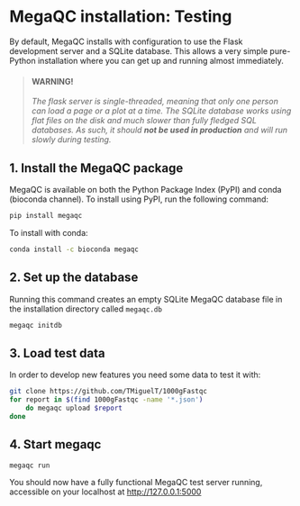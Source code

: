 # MegaQC installation: Testing

By default, MegaQC installs with configuration to use the Flask development
server and a SQLite database. This allows a very simple pure-Python installation
where you can get up and running almost immediately.

> #### WARNING!
> _The flask server is single-threaded, meaning that only one person can load
> a page or a plot at a time. The SQLite database works using flat files on the
> disk and much slower than fully fledged SQL databases. As such, it should
> **not be used in production** and will run slowly during testing._

## 1. Install the MegaQC package

MegaQC is available on both the Python Package Index (PyPI) and conda (bioconda channel).
To install using PyPI,  run the following command:

```bash
pip install megaqc
```

To install with conda:
```bash
conda install -c bioconda megaqc
```

## 2. Set up the database
Running this command creates an empty SQLite MegaQC database file in the
installation directory called `megaqc.db`

```bash
megaqc initdb
```

## 3. Load test data
In order to develop new features you need some data to test it with:

```bash
git clone https://github.com/TMiguelT/1000gFastqc
for report in $(find 1000gFastqc -name '*.json')
    do megaqc upload $report
done
```

## 4. Start megaqc
```bash
megaqc run
```

You should now have a fully functional MegaQC test server running,
accessible on your localhost at http://127.0.0.1:5000
